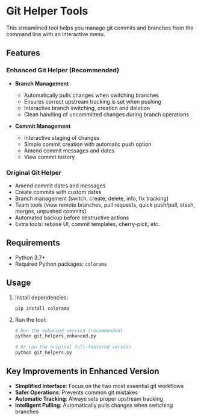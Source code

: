 # Git Helper Tools

This streamlined tool helps you manage git commits and branches from the command line with an interactive menu.

## Features

### Enhanced Git Helper (Recommended)
- **Branch Management**
  - Automatically pulls changes when switching branches
  - Ensures correct upstream tracking is set when pushing
  - Interactive branch switching, creation and deletion
  - Clean handling of uncommitted changes during branch operations

- **Commit Management**
  - Interactive staging of changes
  - Simple commit creation with automatic push option
  - Amend commit messages and dates
  - View commit history

### Original Git Helper
- Amend commit dates and messages
- Create commits with custom dates
- Branch management (switch, create, delete, info, fix tracking)
- Team tools (view remote branches, pull requests, quick push/pull, stash, merges, unpushed commits)
- Automated backup before destructive actions
- Extra tools: rebase UI, commit templates, cherry-pick, etc.

## Requirements
- Python 3.7+
- Required Python packages: `colorama`

## Usage
1. Install dependencies:
   ```
   pip install colorama
   ```

2. Run the tool:
   ```bash
   # Run the enhanced version (recommended)
   python git_helpers_enhanced.py
   
   # Or run the original full-featured version
   python git_helpers.py
   ```

## Key Improvements in Enhanced Version
- **Simplified Interface**: Focus on the two most essential git workflows
- **Safer Operations**: Prevents common git mistakes
- **Automatic Tracking**: Always sets proper upstream tracking
- **Intelligent Pulling**: Automatically pulls changes when switching branches
